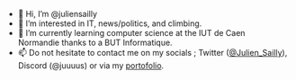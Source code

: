 - 👋 Hi, I’m @juliensailly
- 👀 I’m interested in IT, news/politics, and climbing.
- 🌱 I’m currently learning computer science at the IUT de Caen Normandie thanks to a BUT Informatique.
- 📫 Do not hesitate to contact me on my socials ; Twitter ([@Julien_Sailly](https://twitter.com/Julien_sailly)), Discord (@juuuus) or via my [portofolio](https://juliensailly.com).

